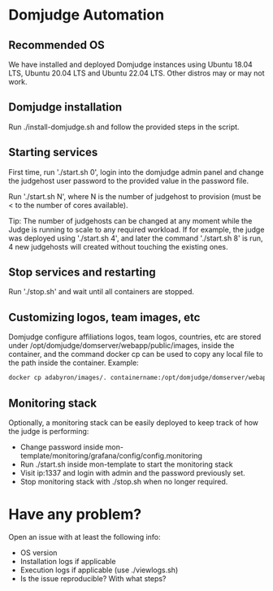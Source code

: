 
# Domjudge Automation

## Recommended OS

We have installed and deployed Domjudge instances using Ubuntu 18.04 LTS, Ubuntu 20.04 LTS and Ubuntu 22.04 LTS. Other distros may or may not work. 

## Domjudge installation

Run ./install-domjudge.sh and follow the provided steps in the script.

## Starting services

First time, run './start.sh 0', login into the domjudge admin panel and change the judgehost user password to the provided value in the password file.

Run './start.sh N', where N is the number of judgehost to provision (must be < to the number of cores available).

Tip: The number of judgehosts can be changed at any moment while the Judge is running to scale to any required workload. If for example, the judge was deployed using './start.sh 4', and later the command './start.sh 8' is run, 4 new judgehosts will created without touching the existing ones.

## Stop services and restarting

Run './stop.sh' and wait until all containers are stopped. 

## Customizing logos, team images, etc

Domjudge configure affiliations logos, team logos, countries, etc are stored under /opt/domjudge/domserver/webapp/public/images, inside the container, and the command docker cp can be used to copy any local file to the path inside the container. Example:

```bash
docker cp adabyron/images/. containername:/opt/domjudge/domserver/webapp/public/images/

```

## Monitoring stack
Optionally, a monitoring stack can be easily deployed to keep track of how the judge is performing:

* Change password inside mon-template/monitoring/grafana/config/config.monitoring
* Run ./start.sh inside mon-template to start the monitoring stack
* Visit ip:1337 and login with admin and the password previously set.
* Stop monitoring stack with ./stop.sh when no longer required.

# Have any problem?

Open an issue with at least the following info:
- OS version
- Installation logs if applicable
- Execution logs if applicable (use ./viewlogs.sh)
- Is the issue reproducible? With what steps?
